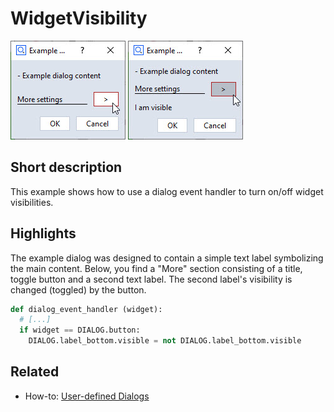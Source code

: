 # WidgetVisibility

![](widget_visibility_off.jpg) ![](widget_visibility_on.jpg)

## Short description

This example shows how to use a dialog event handler to turn on/off widget visibilities.

## Highlights

The example dialog was designed to contain a simple text label symbolizing the main content. Below, you find a "More" section consisting of a title, toggle button and a second text label.
The second label's visibility is changed (toggled) by the button.

```python
def dialog_event_handler (widget):
  # [...]
  if widget == DIALOG.button:
    DIALOG.label_bottom.visible = not DIALOG.label_bottom.visible
```


## Related

* How-to: [User-defined Dialogs](https://zeissiqs.github.io/zeiss-inspect-addon-api/2025/howtos/python_api_introduction/user_defined_dialogs.md)